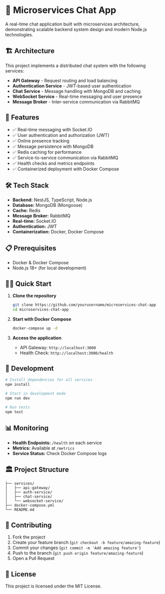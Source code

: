 # 💬 Microservices Chat App

A real-time chat application built with microservices architecture, demonstrating scalable backend system design and modern Node.js technologies.

## 🏗️ Architecture

This project implements a distributed chat system with the following services:

- **API Gateway** - Request routing and load balancing
- **Authentication Service** - JWT-based user authentication
- **Chat Service** - Message handling with MongoDB and caching
- **WebSocket Service** - Real-time messaging and user presence
- **Message Broker** - Inter-service communication via RabbitMQ

## 🚀 Features

- ✅ Real-time messaging with Socket.IO
- ✅ User authentication and authorization (JWT)
- ✅ Online presence tracking
- ✅ Message persistence with MongoDB
- ✅ Redis caching for performance
- ✅ Service-to-service communication via RabbitMQ
- ✅ Health checks and metrics endpoints
- ✅ Containerized deployment with Docker Compose

## 🛠️ Tech Stack

- **Backend:** NestJS, TypeScript, Node.js
- **Database:** MongoDB (Mongoose)
- **Cache:** Redis
- **Message Broker:** RabbitMQ
- **Real-time:** Socket.IO
- **Authentication:** JWT
- **Containerization:** Docker, Docker Compose

## 📋 Prerequisites

- Docker & Docker Compose
- Node.js 18+ (for local development)

## 🏃‍♂️ Quick Start

1. **Clone the repository**
   ```bash
   git clone https://github.com/yourusername/microservices-chat-app
   cd microservices-chat-app
   ```

2. **Start with Docker Compose**
   ```bash
   docker-compose up -d
   ```

3. **Access the application**
   - API Gateway: `http://localhost:3000`
   - Health Check: `http://localhost:3000/health`

## 🔧 Development

```bash
# Install dependencies for all services
npm install

# Start in development mode
npm run dev

# Run tests
npm test
```

## 📊 Monitoring

- **Health Endpoints:** `/health` on each service
- **Metrics:** Available at `/metrics`
- **Service Status:** Check Docker Compose logs

## 🏛️ Project Structure

```
├── services/
│   ├── api-gateway/
│   ├── auth-service/
│   ├── chat-service/
│   └── websocket-service/
├── docker-compose.yml
└── README.md
```

## 🤝 Contributing

1. Fork the project
2. Create your feature branch (`git checkout -b feature/amazing-feature`)
3. Commit your changes (`git commit -m 'Add amazing feature'`)
4. Push to the branch (`git push origin feature/amazing-feature`)
5. Open a Pull Request

## 📄 License

This project is licensed under the MIT License.
